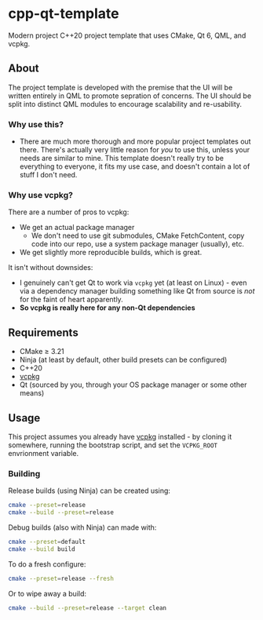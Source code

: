 # cpp-qt-template

Modern project C++20 project template that uses CMake, Qt 6, QML, and vcpkg.

## About

The project template is developed with the premise that the UI will be written entirely in QML to promote sepration of concerns. The UI should be split into distinct QML modules to encourage scalability and re-usability.

### Why use this?

- There are much more thorough and more popular project templates out there. There's actually very little reason for _you_ to use this, unless your needs are similar to mine. This template doesn't really try to be everything to everyone, it fits my use case, and doesn't contain a lot of stuff I don't need.

### Why use vcpkg?

There are a number of pros to vcpkg:

- We get an actual package manager
    - We don't need to use git submodules, CMake FetchContent, copy code into our repo, use a system package manager (usually), etc.
- We get slightly more reproducible builds, which is great.

It isn't without downsides:

- I genuinely can't get Qt to work via `vcpkg` yet (at least on Linux) - even via a dependency manager building something like Qt from source is _not_ for the faint of heart apparently.
- **So vcpkg is really here for any non-Qt dependencies**

## Requirements

- CMake ≥ 3.21
- Ninja (at least by default, other build presets can be configured)
- C++20
- [vcpkg](https://github.com/microsoft/vcpkg)
- Qt (sourced by you, through your OS package manager or some other means)

## Usage

This project assumes you already have [vcpkg](https://github.com/microsoft/vcpkg) installed - by cloning it somewhere, running the bootstrap script, and set the `VCPKG_ROOT` envrionment variable.

### Building

Release builds (using Ninja) can be created using:

```bash
cmake --preset=release
cmake --build --preset=release
```

Debug builds (also with Ninja) can made with:

```bash
cmake --preset=default
cmake --build build
```

To do a fresh configure:

```bash
cmake --preset=release --fresh
```

Or to wipe away a build:

```bash
cmake --build --preset=release --target clean
```
